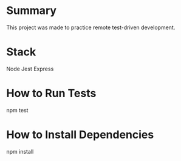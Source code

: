 # Summary
This project was made to practice remote test-driven development.

# Stack
Node
Jest
Express

# How to Run Tests
npm test

# How to Install Dependencies
npm install
